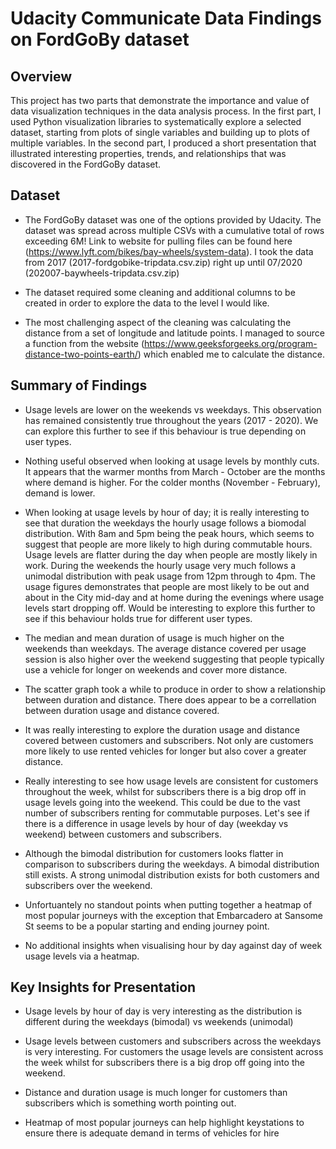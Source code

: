 # Udacity Communicate Data Findings on FordGoBy dataset

## Overview

This project has two parts that demonstrate the importance and value of data visualization techniques in the data analysis process. In the first part, I used Python visualization libraries to systematically explore a selected dataset, starting from plots of single variables and building up to plots of multiple variables. In the second part, I produced a short presentation that illustrated interesting properties, trends, and relationships that was discovered in the FordGoBy dataset.

## Dataset

 - The FordGoBy dataset was one of the options provided by Udacity. The dataset was spread across multiple CSVs with a cumulative total of rows exceeding 6M! Link to website for pulling files can be found here (https://www.lyft.com/bikes/bay-wheels/system-data). I took the data from 2017 (2017-fordgobike-tripdata.csv.zip) right up until 07/2020 (202007-baywheels-tripdata.csv.zip)

 - The dataset required some cleaning and additional columns to be created in order to explore the data to the level I would like. 

 - The most challenging aspect of the cleaning was calculating the distance from a set of longitude and latitude points. I managed to source a function from the website (https://www.geeksforgeeks.org/program-distance-two-points-earth/) which enabled me to calculate the distance.


## Summary of Findings

 -  Usage levels are lower on the weekends vs weekdays. This observation has remained consistently true throughout the years (2017 - 2020). We can explore this further to see if this behaviour is true depending on user types.
 
 - Nothing useful observed when looking at usage levels by monthly cuts. It appears that the warmer months from March - October are the months where demand is higher. For the colder months (November - February), demand is lower.

 - When looking at usage levels by hour of day; it is really interesting to see that duration the weekdays the hourly usage follows a biomodal distribution. With 8am and 5pm being the peak hours, which seems to suggest that people are more likely to high during commutable hours. Usage levels are flatter during the day when people are mostly likely in work. During the weekends the hourly usage very much follows a unimodal distribution with peak usage from 12pm through to 4pm. The usage figures demonstrates that people are most likely to be out and about in the City mid-day and at home during the evenings where usage levels start dropping off. Would be interesting to explore this further to see if this behaviour holds true for different user types.
 
 -  The median and mean duration of usage is much higher on the weekends than weekdays. The average distance covered per usage session is also higher over the weekend suggesting that people typically use a vehicle for longer on weekends and cover more distance.
 
 -  The scatter graph took a while to produce in order to show a relationship between duration and distance. There does appear to be a correllation between duration usage and distance covered.

-  It was really interesting to explore the duration usage and distance covered between customers and subscribers. Not only are customers more likely to use rented vehicles for longer but also cover a greater distance.

 - Really interesting to see how usage levels are consistent for customers throughout the week, whilst for subscribers there is a big drop off in usage levels going into the weekend. This could be due to the vast number of subscribers renting for commutable purposes. Let's see if there is a difference in usage levels by hour of day (weekday vs weekend) between customers and subscribers.

 - Although the bimodal distribution for customers looks flatter in comparison to subscribers during the weekdays. A bimodal distribution still exists. A strong unimodal distribution exists for both customers and subscribers over the weekend.

 - Unfortuantely no standout points when putting together a heatmap of most popular journeys with the exception that Embarcadero at Sansome St seems to be a popular starting and ending journey point.

 - No additional insights when visualising hour by day against day of week usage levels via a heatmap.

## Key Insights for Presentation

 -  Usage levels by hour of day is very interesting as the distribution is different during the weekdays (bimodal) vs weekends (unimodal)
 
 -  Usage levels between customers and subscribers across the weekdays is very interesting. For customers the usage levels are consistent across the week whilst for subscribers there is a big drop off going into the weekend.

-  Distance and duration usage is much longer for customers than subscribers which is something worth pointing out.

-  Heatmap of most popular journeys can help highlight keystations to ensure there is adequate demand in terms of vehicles for hire

